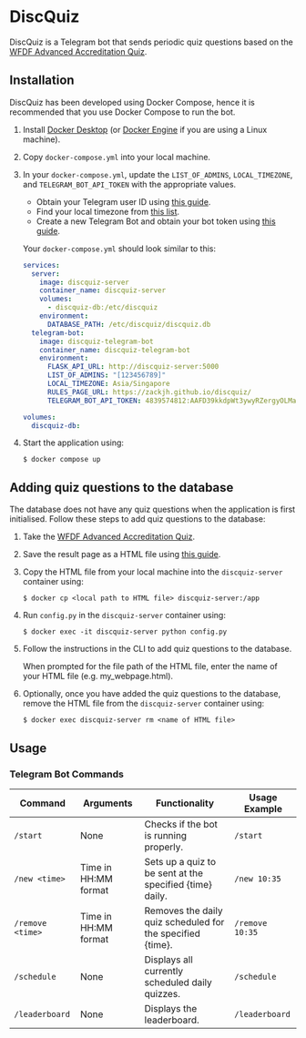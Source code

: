 # DiscQuiz

DiscQuiz is a Telegram bot that sends periodic quiz questions based on the [WFDF Advanced Accreditation Quiz](https://rules.wfdf.sport/accreditation/advanced/).

## Installation

DiscQuiz has been developed using Docker Compose, hence it is recommended that you use Docker Compose to run the bot.

1. Install [Docker Desktop](https://docs.docker.com/get-docker/) (or [Docker Engine](https://docs.docker.com/engine/install/) if you are using a Linux machine).

2. Copy `docker-compose.yml` into your local machine.

3. In your `docker-compose.yml`, update the `LIST_OF_ADMINS`, `LOCAL_TIMEZONE`, and `TELEGRAM_BOT_API_TOKEN` with the appropriate values.

   - Obtain your Telegram user ID using [this guide](https://www.itgeared.com/how-to-find-someones-telegram-id/#How%20To%20Find%20Someone's%20Telegram%20Id:~:text=you%20find%20it.-,How%20To%20Find%20Someone%E2%80%99s%20Telegram%20ID,-Your%20Telegram%20ID).
   - Find your local timezone from [this list](https://gist.github.com/heyalexej/8bf688fd67d7199be4a1682b3eec7568).
   - Create a new Telegram Bot and obtain your bot token using [this guide](https://core.telegram.org/bots/tutorial#obtain-your-bot-token).

   Your `docker-compose.yml` should look similar to this:

   ```yml
   services:
     server:
       image: discquiz-server
       container_name: discquiz-server
       volumes:
         - discquiz-db:/etc/discquiz
       environment:
         DATABASE_PATH: /etc/discquiz/discquiz.db
     telegram-bot:
       image: discquiz-telegram-bot
       container_name: discquiz-telegram-bot
       environment:
         FLASK_API_URL: http://discquiz-server:5000
         LIST_OF_ADMINS: "[123456789]"
         LOCAL_TIMEZONE: Asia/Singapore
         RULES_PAGE_URL: https://zackjh.github.io/discquiz/
         TELEGRAM_BOT_API_TOKEN: 4839574812:AAFD39kkdpWt3ywyRZergyOLMaJhac60qc

   volumes:
     discquiz-db:
   ```

4. Start the application using:

   ```
   $ docker compose up
   ```

## Adding quiz questions to the database

The database does not have any quiz questions when the application is first initialised. Follow these steps to add quiz questions to the database:

1. Take the [WFDF Advanced Accreditation Quiz](https://rules.wfdf.sport/accreditation/advanced/).

2. Save the result page as a HTML file using [this guide](https://www.wikihow.com/Save-a-Webpage).

3. Copy the HTML file from your local machine into the `discquiz-server` container using:

   ```
   $ docker cp <local path to HTML file> discquiz-server:/app
   ```

4. Run `config.py` in the `discquiz-server` container using:

   ```
   $ docker exec -it discquiz-server python config.py
   ```

5. Follow the instructions in the CLI to add quiz questions to the database.

   When prompted for the file path of the HTML file, enter the name of your HTML file (e.g. my_webpage.html).

6. Optionally, once you have added the quiz questions to the database, remove the HTML file from the `discquiz-server` container using:
   ```
   $ docker exec discquiz-server rm <name of HTML file>
   ```

## Usage

### Telegram Bot Commands

| Command          | Arguments            | Functionality                                              | Usage Example   |
| ---------------- | -------------------- | ---------------------------------------------------------- | --------------- |
| `/start`         | None                 | Checks if the bot is running properly.                     | `/start`        |
| `/new <time>`    | Time in HH:MM format | Sets up a quiz to be sent at the specified {time} daily.   | `/new 10:35`    |
| `/remove <time>` | Time in HH:MM format | Removes the daily quiz scheduled for the specified {time}. | `/remove 10:35` |
| `/schedule`      | None                 | Displays all currently scheduled daily quizzes.            | `/schedule`     |
| `/leaderboard`   | None                 | Displays the leaderboard.                                  | `/leaderboard`  |
